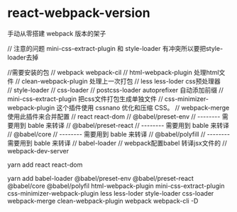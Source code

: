 # react-webpack-version


手动从零搭建 webpack 版本的架子


// 注意的问题
	mini-css-extract-plugin 和 style-loader 有冲突所以要把style-loader去掉

//需要安装的包
// webpack webpack-cil
// html-webpack-plugin  处理html文件
// clean-webpack-plugin 处理上一次打包
// less less-loder  css预处理器  
// style-loader
// css-loader
// postcss-loader autoprefixer 自动添加前缀
// mini-css-extract-plugin 把css文件打包生成单独文件
// css-minimizer-webpack-plugin 这个插件使用 cssnano 优化和压缩 CSS。
// webpack-merge 使用此插件来合并配置
// react react-dom
// @babel/preset-env  	//        -------- 需要用到 bable 来转译
// @babel/preset-react 	//        -------- 需要用到 bable 来转译
// @babel/core 			//        -------- 需要用到 bable 来转译
// @babel/polyfill  	//        -------- 需要用到 bable 来转译
// babel-loader // webpack配置babel  转译jsx文件的
// webpack-dev-server

yarn add react react-dom

yarn add babel-loader @babel/preset-env @babel/preset-react @babel/core @babel/polyfil html-webpack-plugin mini-css-extract-plugin css-minimizer-webpack-plugin less less-loder style-loader css-loader webpack-merge clean-webpack-plugin webpack webpack-cli -D
